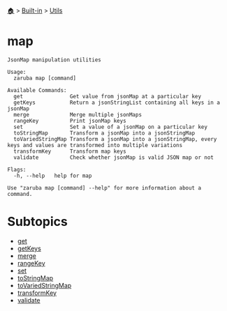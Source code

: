 <!--startTocHeader-->
[🏠](../../../README.md) > [Built-in](../../README.md) > [Utils](../README.md)
# map
<!--endTocHeader-->

```
JsonMap manipulation utilities

Usage:
  zaruba map [command]

Available Commands:
  get               Get value from jsonMap at a particular key
  getKeys           Return a jsonStringList containing all keys in a jsonMap
  merge             Merge multiple jsonMaps
  rangeKey          Print jsonMap keys
  set               Set a value of a jsonMap on a particular key
  toStringMap       Transform a jsonMap into a jsonStringMap
  toVariedStringMap Transform a jsonMap into a jsonStringMap, every keys and values are transformed into multiple variations
  transformKey      Transform map keys
  validate          Check whether jsonMap is valid JSON map or not

Flags:
  -h, --help   help for map

Use "zaruba map [command] --help" for more information about a command.

```

<!--startTocSubtopic-->
# Subtopics
- [get](get.md)
- [getKeys](get-keys.md)
- [merge](merge.md)
- [rangeKey](range-key.md)
- [set](set.md)
- [toStringMap](to-string-map.md)
- [toVariedStringMap](to-varied-string-map.md)
- [transformKey](transform-key.md)
- [validate](validate.md)
<!--endTocSubtopic-->